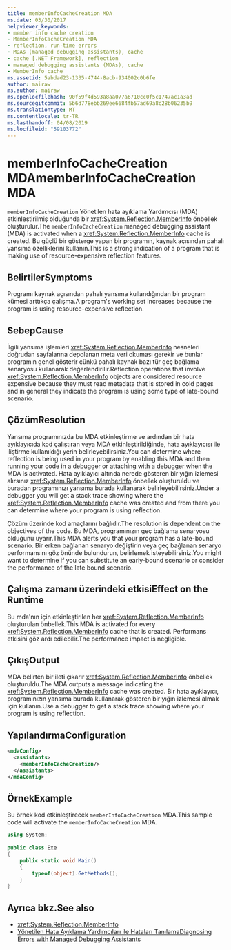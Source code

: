 ```yaml
---
title: memberInfoCacheCreation MDA
ms.date: 03/30/2017
helpviewer_keywords:
- member info cache creation
- MemberInfoCacheCreation MDA
- reflection, run-time errors
- MDAs (managed debugging assistants), cache
- cache [.NET Framework], reflection
- managed debugging assistants (MDAs), cache
- MemberInfo cache
ms.assetid: 5abdad23-1335-4744-8acb-934002c0b6fe
author: mairaw
ms.author: mairaw
ms.openlocfilehash: 90f59f4d593a8aa077a6710cc0f5c1747ac1a3ad
ms.sourcegitcommit: 5b6d778ebb269ee6684fb57ad69a8c28b06235b9
ms.translationtype: MT
ms.contentlocale: tr-TR
ms.lasthandoff: 04/08/2019
ms.locfileid: "59103772"
---
```

# <a name="memberinfocachecreation-mda"></a><span data-ttu-id="24786-102">memberInfoCacheCreation MDA</span><span class="sxs-lookup"><span data-stu-id="24786-102">memberInfoCacheCreation MDA</span></span>
<span data-ttu-id="24786-103">`memberInfoCacheCreation` Yönetilen hata ayıklama Yardımcısı (MDA) etkinleştirilmiş olduğunda bir <xref:System.Reflection.MemberInfo> önbellek oluşturulur.</span><span class="sxs-lookup"><span data-stu-id="24786-103">The `memberInfoCacheCreation` managed debugging assistant (MDA) is activated when a <xref:System.Reflection.MemberInfo> cache is created.</span></span> <span data-ttu-id="24786-104">Bu güçlü bir gösterge yapan bir programın, kaynak açısından pahalı yansıma özelliklerini kullanın.</span><span class="sxs-lookup"><span data-stu-id="24786-104">This is a strong indication of a program that is making use of resource-expensive reflection features.</span></span>  
  
## <a name="symptoms"></a><span data-ttu-id="24786-105">Belirtiler</span><span class="sxs-lookup"><span data-stu-id="24786-105">Symptoms</span></span>  
 <span data-ttu-id="24786-106">Programı kaynak açısından pahalı yansıma kullandığından bir program kümesi arttıkça çalışma.</span><span class="sxs-lookup"><span data-stu-id="24786-106">A program's working set increases because the program is using resource-expensive reflection.</span></span>  
  
## <a name="cause"></a><span data-ttu-id="24786-107">Sebep</span><span class="sxs-lookup"><span data-stu-id="24786-107">Cause</span></span>  
 <span data-ttu-id="24786-108">İlgili yansıma işlemleri <xref:System.Reflection.MemberInfo> nesneleri doğrudan sayfalarına depolanan meta veri okuması gerekir ve bunlar programın genel gösterir çünkü pahalı kaynak bazı tür geç bağlama senaryosu kullanarak değerlendirilir.</span><span class="sxs-lookup"><span data-stu-id="24786-108">Reflection operations that involve <xref:System.Reflection.MemberInfo> objects are considered resource expensive because they must read metadata that is stored in cold pages and in general they indicate the program is using some type of late-bound scenario.</span></span>  
  
## <a name="resolution"></a><span data-ttu-id="24786-109">Çözüm</span><span class="sxs-lookup"><span data-stu-id="24786-109">Resolution</span></span>  
 <span data-ttu-id="24786-110">Yansıma programınızda bu MDA etkinleştirme ve ardından bir hata ayıklayıcıda kod çalıştıran veya MDA etkinleştirildiğinde, hata ayıklayıcısı ile iliştirme kullanıldığı yerin belirleyebilirsiniz.</span><span class="sxs-lookup"><span data-stu-id="24786-110">You can determine where reflection is being used in your program by enabling this MDA and then running your code in a debugger or attaching with a debugger when the MDA is activated.</span></span> <span data-ttu-id="24786-111">Hata ayıklayıcı altında nerede gösteren bir yığın izlemesi alırsınız <xref:System.Reflection.MemberInfo> önbellek oluşturuldu ve buradan programınızı yansıma burada kullanarak belirleyebilirsiniz.</span><span class="sxs-lookup"><span data-stu-id="24786-111">Under a debugger you will get a stack trace showing where the <xref:System.Reflection.MemberInfo> cache was created and from there you can determine where your program is using reflection.</span></span>  
  
 <span data-ttu-id="24786-112">Çözüm üzerinde kod amaçlarını bağlıdır.</span><span class="sxs-lookup"><span data-stu-id="24786-112">The resolution is dependent on the objectives of the code.</span></span> <span data-ttu-id="24786-113">Bu MDA, programınızın geç bağlama senaryosu olduğunu uyarır.</span><span class="sxs-lookup"><span data-stu-id="24786-113">This MDA alerts you that your program has a late-bound scenario.</span></span> <span data-ttu-id="24786-114">Bir erken bağlanan senaryo değiştirin veya geç bağlanan senaryo performansını göz önünde bulundurun, belirlemek isteyebilirsiniz.</span><span class="sxs-lookup"><span data-stu-id="24786-114">You might want to determine if you can substitute an early-bound scenario or consider the performance of the late bound scenario.</span></span>  
  
## <a name="effect-on-the-runtime"></a><span data-ttu-id="24786-115">Çalışma zamanı üzerindeki etkisi</span><span class="sxs-lookup"><span data-stu-id="24786-115">Effect on the Runtime</span></span>  
 <span data-ttu-id="24786-116">Bu mda'nın için etkinleştirilen her <xref:System.Reflection.MemberInfo> oluşturulan önbellek.</span><span class="sxs-lookup"><span data-stu-id="24786-116">This MDA is activated for every <xref:System.Reflection.MemberInfo> cache that is created.</span></span> <span data-ttu-id="24786-117">Performans etkisini göz ardı edilebilir.</span><span class="sxs-lookup"><span data-stu-id="24786-117">The performance impact is negligible.</span></span>  
  
## <a name="output"></a><span data-ttu-id="24786-118">Çıkış</span><span class="sxs-lookup"><span data-stu-id="24786-118">Output</span></span>  
 <span data-ttu-id="24786-119">MDA belirten bir ileti çıkarır <xref:System.Reflection.MemberInfo> önbellek oluşturuldu.</span><span class="sxs-lookup"><span data-stu-id="24786-119">The MDA outputs a message indicating the <xref:System.Reflection.MemberInfo> cache was created.</span></span> <span data-ttu-id="24786-120">Bir hata ayıklayıcı, programınızın yansıma burada kullanarak gösteren bir yığın izlemesi almak için kullanın.</span><span class="sxs-lookup"><span data-stu-id="24786-120">Use a debugger to get a stack trace showing where your program is using reflection.</span></span>  
  
## <a name="configuration"></a><span data-ttu-id="24786-121">Yapılandırma</span><span class="sxs-lookup"><span data-stu-id="24786-121">Configuration</span></span>  
  
```xml  
<mdaConfig>  
  <assistants>  
    <memberInfoCacheCreation/>  
  </assistants>  
</mdaConfig>  
```  
  
## <a name="example"></a><span data-ttu-id="24786-122">Örnek</span><span class="sxs-lookup"><span data-stu-id="24786-122">Example</span></span>  
 <span data-ttu-id="24786-123">Bu örnek kod etkinleştirecek `memberInfoCacheCreation` MDA.</span><span class="sxs-lookup"><span data-stu-id="24786-123">This sample code will activate the `memberInfoCacheCreation` MDA.</span></span>  
  
```csharp
using System;  
  
public class Exe  
{  
    public static void Main()  
    {  
        typeof(object).GetMethods();  
    }  
}  
```  
  
## <a name="see-also"></a><span data-ttu-id="24786-124">Ayrıca bkz.</span><span class="sxs-lookup"><span data-stu-id="24786-124">See also</span></span>

- <xref:System.Reflection.MemberInfo>
- [<span data-ttu-id="24786-125">Yönetilen Hata Ayıklama Yardımcıları ile Hataları Tanılama</span><span class="sxs-lookup"><span data-stu-id="24786-125">Diagnosing Errors with Managed Debugging Assistants</span></span>](../../../docs/framework/debug-trace-profile/diagnosing-errors-with-managed-debugging-assistants.md)
